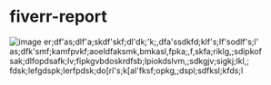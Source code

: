 # fiverr-report
![image](https://baltimore.org/wp-content/uploads/2020/04/profile_hr_childrens_place_10_2af7251f-ab9f-fb6a-a61f1f879a47d588-1200x0-c-default.jpg)
er;df'as;dlf'a;skdf'skf;dl'dk;'k;,dfa'ssdkfd;klf's;lf'sodlf's;l'
as;dfk'smf;kamfpvkf;aoeldfaksmk,bmkasl,fpka;,f,skfa;riklg,;sdipkof
sak;dlfopdsafk;lv;fipkgvbdoskrdfsb;lpiokdslvm,;sdkgjv;sigkj;lkl,;
fdsk;lefgdspk;lerfpdsk;do[rl's;k[al'fksf;opkg,;dspl;sdfksl;kfds;l
